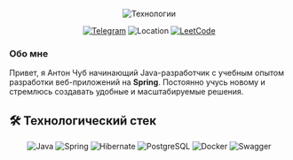 

<p align="center">
  <img src="https://readme-typing-svg.demolab.com?font=Fira+Code&pause=1000&color=22D3EE&width=435&lines=Spring+Boot+%E2%9D%AF+Hibernate+%E2%9D%AF+Docker+%E2%9D%AF+Microservices" alt="Технологии" />
</p>

<div align="center">
  
[![Telegram](https://img.shields.io/badge/-@Allo211-0088CC?style=flat&logo=Telegram&logoColor=white)](https://t.me/Allo211)
![Location](https://img.shields.io/badge/%F0%9F%8C%8D_Rostov--on--Don-22D3EE?style=flat)
[![LeetCode](https://img.shields.io/badge/-LeetCode-FFA116?style=flat&logo=LeetCode&logoColor=black)](https://leetcode.com/u/allon21/)

</div>

### Обо мне

Привет, я Антон Чуб начинающий Java-разработчик с учебным опытом разработки веб-приложений на **Spring**. Постоянно учусь новому и стремлюсь создавать удобные и масштабируемые решения.


## 🛠️ Технологический стек
<div align="center">

![Java](https://img.shields.io/badge/Java-ED8B00?style=for-the-badge&logo=openjdk&logoColor=white)
![Spring](https://img.shields.io/badge/Spring-6DB33F?style=for-the-badge&logo=spring&logoColor=white)
![Hibernate](https://img.shields.io/badge/Hibernate-59666C?style=for-the-badge&logo=hibernate&logoColor=white)
![PostgreSQL](https://img.shields.io/badge/PostgreSQL-4169E1?style=for-the-badge&logo=postgresql&logoColor=white)
![Docker](https://img.shields.io/badge/Docker-2496ED?style=for-the-badge&logo=docker&logoColor=white)
![Swagger](https://img.shields.io/badge/Swagger-85EA2D?style=for-the-badge&logo=swagger&logoColor=black)

</div>
